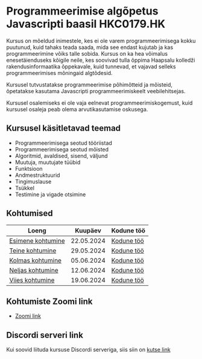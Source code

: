 # Programmeerimise algõpetus Javascripti baasil HKC0179.HK

Kursus on mõeldud inimestele, kes ei ole varem programmeerimisega kokku puutunud, kuid tahaks teada saada, mida see endast kujutab ja kas programmeerimine võiks talle sobida. Kursus on ka hea võimalus enesetäienduseks kõigile neile, kes soovivad tulla õppima Haapsalu kolledži rakendusinformaatika õppekavale, kuid tunnevad, et vajavad selleks programmeerimises mõningaid algtõdesid.

Kursusel tutvustatakse programmeerimise põhimõtteid ja mõisteid, õpetatakse kasutama Javascripti programmeerimiskeelt veebilehitsejas.

Kursusel osalemiseks ei ole vaja eelnevat programmeerimiskogemust, kuid kursusel osaleja peab olema arvutikasutamise oskusega.

## Kursusel käsitletavad teemad

- Programmeerimisega seotud tööriistad
- Programmeerimisega seotud mõisted
- Algoritmid, avaldised, sisend, väljund
- Muutuja, muutujate tüübid
- Funktsioon
- Andmestruktuurid
- Tingimuslause
- Tsükkel
- Testimine ja vigade otsimine

## Kohtumised

| Loeng | Kuupäev | Kodune töö |
|-------|---------|------------|
| [Esimene kohtumine](./lessons/loeng_01/README.md) | 22.05.2024 | [Kodune töö](./lessons/loeng_01/homework.md) |
| [Teine kohtumine](./lessons/loeng_02/README.md) | 29.05.2024 | [Kodune töö](./lessons/loeng_02/homework.md) |
| [Kolmas kohtumine](./lessons/loeng_03/README.md) | 05.06.2024 | [Kodune töö](./lessons/loeng_03/homework.md) |
| [Neljas kohtumine](./lessons/loeng_04/README.md) | 12.06.2024 | [Kodune töö](./lessons/loeng_04/homework.md) |
| [Viies kohtumine](./lessons/loeng_05/README.md) | 19.06.2024 | [Kodune töö](./lessons/loeng_05/homework.md) |

## Kohtumiste Zoomi link

- [Zoomi link](https://zoom.us/j/99399814846?pwd=bjV3akZJakMwTnRXa1FHVzdkc3NRdz09)

## Discordi serveri link

Kui soovid liituda kursuse Discordi serveriga, siis siin on [kutse link](https://discord.gg/kzyZYYgrFk)
